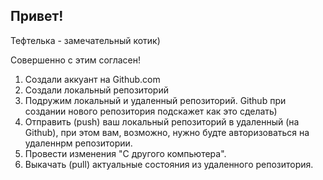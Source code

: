 ## Привет!

Тефтелька - замечательный котик)

Совершенно с этим согласен!

1. Создали аккуант на Github.com
2. Создали локальный репозиторий
3. Подружим локальный и удаленный репозиторий. Github при создании нового репозитория подскажет как это сделать)
4. Отправить (push) ваш локальный репозиторий в удаленный (на Github), при этом вам, возможно, нужно будте авторизоваться на удаленнрм репозитории.
5. Провести изменения "С другого компьютера".
6. Выкачать (pull) актуальные состояния из удаленного репозитория.
